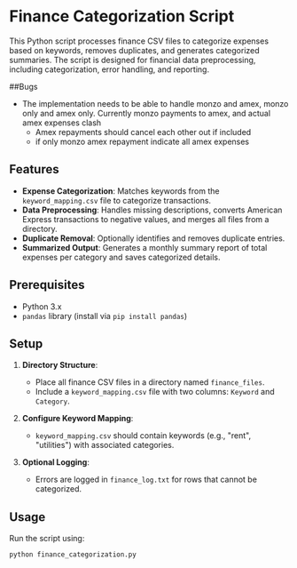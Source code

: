 # Finance Categorization Script

This Python script processes finance CSV files to categorize expenses based on keywords, removes duplicates, and generates categorized summaries. The script is designed for financial data preprocessing, including categorization, error handling, and reporting.

##Bugs
- The implementation needs to be able to handle monzo and amex, monzo only and amex only.
  Currently monzo payments to amex, and actual amex expenses clash
  - Amex repayments should cancel each other out if included
  - if only monzo amex repayment indicate all amex expenses

## Features

- **Expense Categorization**: Matches keywords from the `keyword_mapping.csv` file to categorize transactions.
- **Data Preprocessing**: Handles missing descriptions, converts American Express transactions to negative values, and merges all files from a directory.
- **Duplicate Removal**: Optionally identifies and removes duplicate entries.
- **Summarized Output**: Generates a monthly summary report of total expenses per category and saves categorized details.

## Prerequisites

- Python 3.x
- `pandas` library (install via `pip install pandas`)

## Setup

1. **Directory Structure**:
   - Place all finance CSV files in a directory named `finance_files`.
   - Include a `keyword_mapping.csv` file with two columns: `Keyword` and `Category`.

2. **Configure Keyword Mapping**:
   - `keyword_mapping.csv` should contain keywords (e.g., "rent", "utilities") with associated categories.

3. **Optional Logging**:
   - Errors are logged in `finance_log.txt` for rows that cannot be categorized.

## Usage

Run the script using:

```bash
python finance_categorization.py
